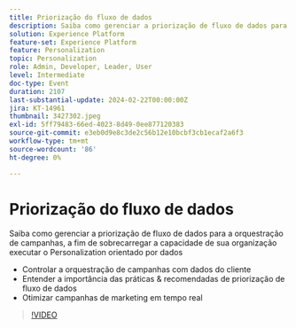 ```yaml
---
title: Priorização do fluxo de dados
description: Saiba como gerenciar a priorização de fluxo de dados para a orquestração de campanhas para sobrecarregar a capacidade de sua organização de executar a Personalization orientada por dados - Controlar a orquestração de campanhas com dados do cliente - Entender a importância e as práticas recomendadas da priorização de fluxo de dados - Otimizar campanhas de marketing em tempo real
solution: Experience Platform
feature-set: Experience Platform
feature: Personalization
topic: Personalization
role: Admin, Developer, Leader, User
level: Intermediate
doc-type: Event
duration: 2107
last-substantial-update: 2024-02-22T00:00:00Z
jira: KT-14961
thumbnail: 3427302.jpeg
exl-id: 5ff79483-66ed-4023-8d49-0ee877120383
source-git-commit: e3eb0d9e8c3de2c56b12e10bcbf3cb1ecaf2a6f3
workflow-type: tm+mt
source-wordcount: '86'
ht-degree: 0%

---
```


# Priorização do fluxo de dados

Saiba como gerenciar a priorização de fluxo de dados para a orquestração de campanhas, a fim de sobrecarregar a capacidade de sua organização executar o Personalization orientado por dados

- Controlar a orquestração de campanhas com dados do cliente
- Entender a importância das práticas &amp; recomendadas de priorização de fluxo de dados
- Otimizar campanhas de marketing em tempo real

>[!VIDEO](https://video.tv.adobe.com/v/3427302/?learn=on)
